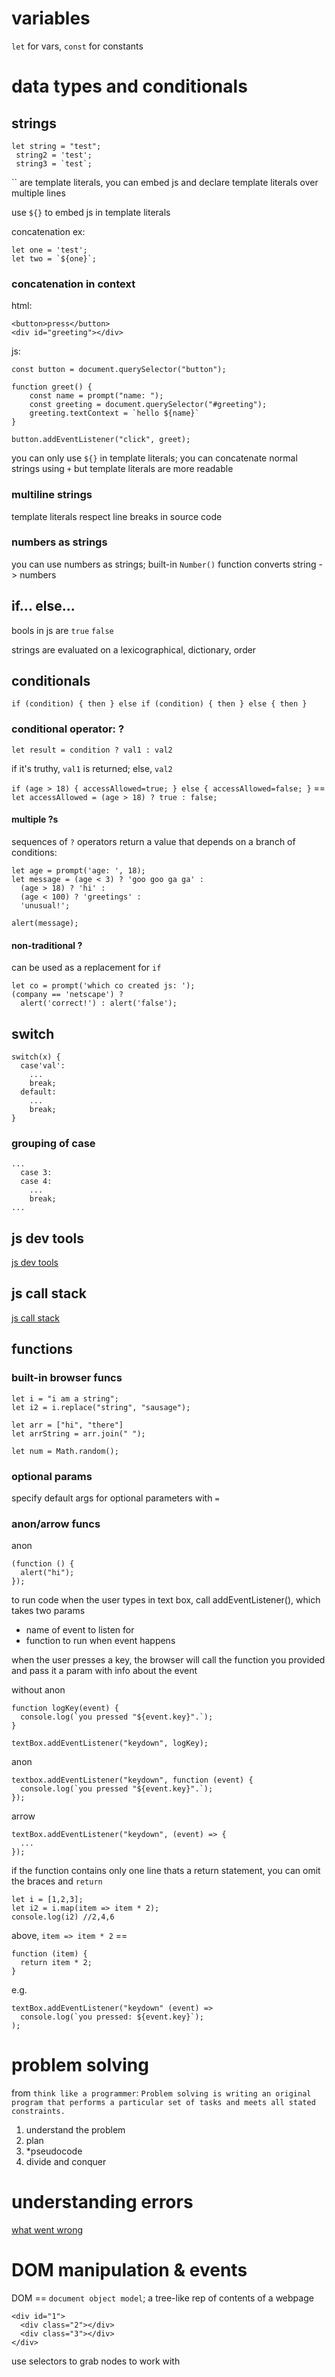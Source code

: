 # variables

`let` for vars, `const` for constants

# data types and conditionals

## strings
```
let string = "test";
 string2 = 'test';
 string3 = `test`;
```

\`\` are template literals, you can embed js and declare template literals over multiple lines

use `${}` to embed js in template literals

concatenation ex:
```
let one = 'test';
let two = `${one}`;
```

### concatenation in context

html:
```
<button>press</button>
<div id="greeting"></div>
```

js:
```
const button = document.querySelector("button");

function greet() {
    const name = prompt("name: ");
    const greeting = document.querySelector("#greeting");
    greeting.textContext = `hello ${name}`
}

button.addEventListener("click", greet);
```

you can only use `${}` in template literals; you can concatenate normal strings using `+` but template literals are more readable

### multiline strings

template literals respect line breaks in source code

### numbers as strings

you can use numbers as strings; built-in `Number()` function converts string -> numbers

## if... else...

bools in js are `true` `false`

strings are evaluated on a lexicographical, dictionary, order

## conditionals

`if (condition) { then } else if (condition) { then } else { then }`

### conditional operator: ?

`let result = condition ? val1 : val2`

if it's truthy, `val1` is returned; else, `val2`

`if (age > 18) { accessAllowed=true; } else { accessAllowed=false; }` == `let accessAllowed = (age > 18) ? true : false;`

#### multiple ?s

sequences of `?` operators return a value that depends on a branch of conditions:
```
let age = prompt('age: ', 18);
let message = (age < 3) ? 'goo goo ga ga' :
  (age > 18) ? 'hi' :
  (age < 100) ? 'greetings' :
  'unusual!';

alert(message);
```

#### non-traditional ?

can be used as a replacement for `if`

```
let co = prompt('which co created js: ');
(company == 'netscape') ?
  alert('correct!') : alert('false');
```

## switch

```
switch(x) {
  case'val':
    ...
    break;
  default:
    ...
    break;
}
```

### grouping of case

```
...
  case 3:
  case 4:
    ...
    break;
...
```

## js dev tools

[js dev tools](https://www.theodinproject.com/lessons/foundations-javascript-developer-tools)

## js call stack

[js call stack](https://www.javascripttutorial.net/javascript-call-stack/)

## functions

### built-in browser funcs

```
let i = "i am a string";
let i2 = i.replace("string", "sausage");
```

```
let arr = ["hi", "there"]
let arrString = arr.join(" ");
```

```
let num = Math.random();
```
### optional params

specify default args for optional parameters with `=`

### anon/arrow funcs

anon
```
(function () {
  alert("hi");
});
```

to run code when the user types in text box, call addEventListener(), which takes two params
  - name of event to listen for
  - function to run when event happens

when the user presses a key, the browser will call the function you provided and pass it a param with info about the event

without anon
```
function logKey(event) {
  console.log(`you pressed "${event.key}".`);
}

textBox.addEventListener("keydown", logKey);
```

anon
```
textbox.addEventListener("keydown", function (event) {
  console.log(`you pressed "${event.key}".`);
});
```

arrow
```
textBox.addEventListener("keydown", (event) => {
  ...
});
```

if the function contains only one line thats a return statement, you can omit the braces and `return`

```
let i = [1,2,3];
let i2 = i.map(item => item * 2);
console.log(i2) //2,4,6
```

above, `item => item * 2` ==
```
function (item) {
  return item * 2;
}
```

e.g.
```
textBox.addEventListener("keydown" (event) =>
  console.log(`you pressed: ${event.key}`);
);
```

# problem solving

from `think like a programmer`: `Problem solving is writing an original program that performs a particular set of tasks and meets all stated constraints.`

1. understand the problem
2. plan
3. *pseudocode
4. divide and conquer

# understanding errors

[what went wrong](https://developer.mozilla.org/en-US/docs/Learn/JavaScript/First_steps/What_went_wrong)

# DOM manipulation & events

DOM == `document object model`; a tree-like rep of contents of a webpage

```
<div id="1">
  <div class="2"></div>
  <div class="3"></div>
</div>
```

use selectors to grab nodes to work with

